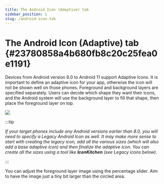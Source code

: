 ```yaml
---
title: The Android Icon (Adaptive) tab
sidebar_position: 1
slug: /android-icon-tab
---
```




# The Android Icon (Adaptive) tab {#23780858a4b680fb8c20c25fea0e1191}


Devices from Android version 8.0 to Android 11 support Adaptive Icons. It is important to define an adaptive icon for your app, otherwise the icon will not be shown well on those phones. Foreground and background layers are specified separately. Users can decide which shape they want their icons, and the Android system will use the background layer to fill that shape, then place the foreground layer on top.


![](/notion_imgs/android-icon-tab.23780858-a4b6-80b5-98df-dbbd933d703d.png)


:::tip

_If your target phones include any Android versions earlier than 8.0, you will need to specify a Legacy Android Icon as well. It may make more sense to start with creating the legacy icon, add all the various sizes (which will also add a base adaptive icon) and then finalize the adaptive icon. You can create all the sizes using a tool like_ _**IconKitchen**_ _(see Legacy icons below)._

:::




You can adjust the foreground layer image using the percentage slider. Aim to have the image just a tiny bit larger than the circled area.

